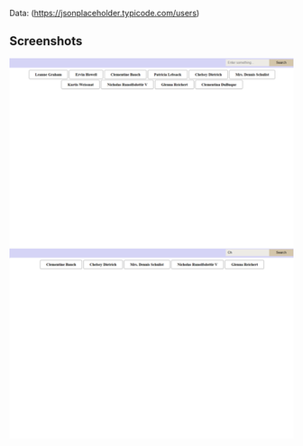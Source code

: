Data: (https://jsonplaceholder.typicode.com/users)

## Screenshots
![users](./screenshots/users.png)
![searched_users](./screenshots/searched_users.png)
